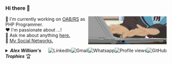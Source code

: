 ### Hi there 👋
<a href="#">
    <img src="https://github.com/AlexWilliam/AlexWilliam/blob/master/assets/working.gif" title="day++" width="245px" height="88" align="right" alt="Routine">
</a>

:department_store: I'm currently working on <a href="https://www.oabrs.org.br/">OAB/RS</a> as PHP Programmer.
<br />
:heart: I'm passionate about ...!
<br />
:speech_balloon: Ask me about anything <a href="https://github.com/AlexWilliam/AlexWilliam/issues">here.</a>
<br />
:link: <a href="https://linktr.ee/Zurrilho">My Social Networks.</a>

<a href="https://github.com/AlexWilliam">
    <img src="https://img.shields.io/github/followers/AlexWilliam?label=follow&style=social" height="22" title="Follow me" align="right" alt="GitHub">
</a>

<img src="https://komarev.com/ghpvc/?username=AlexWilliam&label=Profile%20views&color=0e75b6&style=flat-square&color=yellow" title="Profile views" align="right" alt="Profile views" />

<a href="https://api.whatsapp.com/send?phone=5551983322826">
    <img src="https://img.shields.io/badge/-Whatsapp-4CA143?style=flat-square&labelColor=4CA143&logo=whatsapp&logoColor=white" title="Text me" align="right" alt="Whatsapp">
</a>

<a href="mailto:alexgoncalves.ti@gmail.com">
    <img src="https://img.shields.io/badge/-Gmail-c14438?style=flat-square&logo=Gmail&logoColor=white" title="Send me an email" align="right" alt="Gmail">
</a>

<a href="https://www.linkedin.com/in/alex-william-gon%C3%A7alves-44692b4a/">
    <img src="https://img.shields.io/badge/-LinkedIn-blue?style=flat-square&logo=Linkedin&logoColor=white" title="My Social Network" align="right" alt="LinkedIn">
</a>

<details title="Alex William's Trophies">
    <br />
    <summary align="left"><strong><i>Alex William's Trophies</i></strong> 🏆</summary>
    <p align="center">
        <img 
             src="https://github-profile-trophy.vercel.app/?username=AlexWilliam&column=4&theme=gruvbox&margin-w=4&&margin-h=4&no-frame=true" 
             width="60%"
             title="Alex William's Trophies"
        />
    </p>
    <p align="center">
      <a href="https://github.com/AlexWilliam/AlexWilliam/issues">
        <img src="https://img.shields.io/github/issues/AlexWilliam/AlexWilliam" title="issues" alt="issues" /> 
      </a>
      <a href="https://github.com/AlexWilliam/AlexWilliam/network/members">
        <img src="https://img.shields.io/github/forks/AlexWilliam/AlexWilliam" title="forks" alt="forks" /> 
      </a>
      <a href="https://github.com/AlexWilliam/AlexWilliam/stargazers">
        <img src="https://img.shields.io/github/stars/AlexWilliam/AlexWilliam" title="stars" alt="stars" /> 
      </a>
       <a href="https://github.com/AlexWilliam/AlexWilliam/blob/master/LICENSE">
        <img src="https://img.shields.io/github/license/AlexWilliam/AlexWilliam" title="license" alt="license" /> 
      </a>
    </p>
</details>
